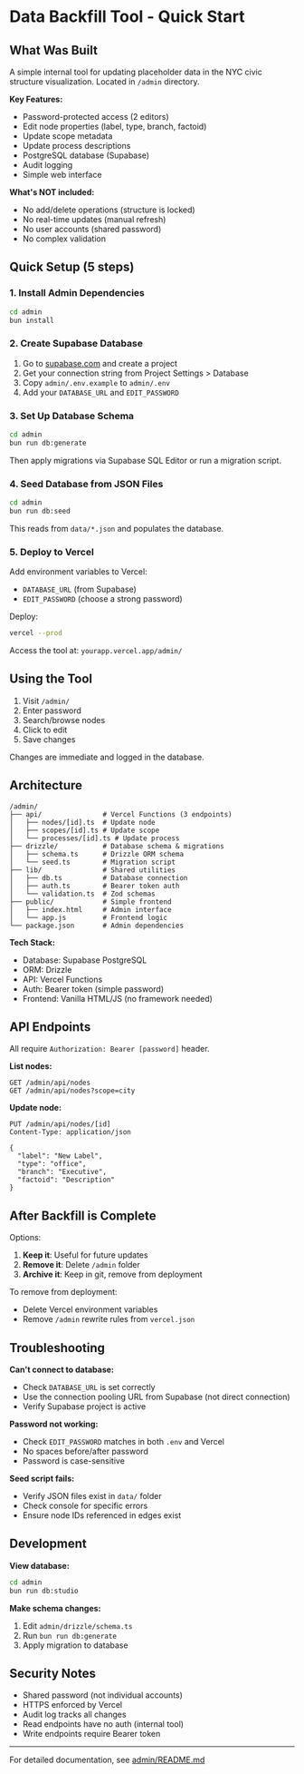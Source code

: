 # Data Backfill Tool - Quick Start

## What Was Built

A simple internal tool for updating placeholder data in the NYC civic structure visualization. Located in `/admin` directory.

**Key Features:**
- Password-protected access (2 editors)
- Edit node properties (label, type, branch, factoid)
- Update scope metadata
- Update process descriptions
- PostgreSQL database (Supabase)
- Audit logging
- Simple web interface

**What's NOT included:**
- No add/delete operations (structure is locked)
- No real-time updates (manual refresh)
- No user accounts (shared password)
- No complex validation

## Quick Setup (5 steps)

### 1. Install Admin Dependencies

```bash
cd admin
bun install
```

### 2. Create Supabase Database

1. Go to [supabase.com](https://supabase.com) and create a project
2. Get your connection string from Project Settings > Database
3. Copy `admin/.env.example` to `admin/.env`
4. Add your `DATABASE_URL` and `EDIT_PASSWORD`

### 3. Set Up Database Schema

```bash
cd admin
bun run db:generate
```

Then apply migrations via Supabase SQL Editor or run a migration script.

### 4. Seed Database from JSON Files

```bash
cd admin
bun run db:seed
```

This reads from `data/*.json` and populates the database.

### 5. Deploy to Vercel

Add environment variables to Vercel:
- `DATABASE_URL` (from Supabase)
- `EDIT_PASSWORD` (choose a strong password)

Deploy:
```bash
vercel --prod
```

Access the tool at: `yourapp.vercel.app/admin/`

## Using the Tool

1. Visit `/admin/`
2. Enter password
3. Search/browse nodes
4. Click to edit
5. Save changes

Changes are immediate and logged in the database.

## Architecture

```
/admin/
├── api/               # Vercel Functions (3 endpoints)
│   ├── nodes/[id].ts  # Update node
│   ├── scopes/[id].ts # Update scope
│   └── processes/[id].ts # Update process
├── drizzle/           # Database schema & migrations
│   ├── schema.ts      # Drizzle ORM schema
│   └── seed.ts        # Migration script
├── lib/               # Shared utilities
│   ├── db.ts          # Database connection
│   ├── auth.ts        # Bearer token auth
│   └── validation.ts  # Zod schemas
├── public/            # Simple frontend
│   ├── index.html     # Admin interface
│   └── app.js         # Frontend logic
└── package.json       # Admin dependencies
```

**Tech Stack:**
- Database: Supabase PostgreSQL
- ORM: Drizzle
- API: Vercel Functions
- Auth: Bearer token (simple password)
- Frontend: Vanilla HTML/JS (no framework needed)

## API Endpoints

All require `Authorization: Bearer [password]` header.

**List nodes:**
```
GET /admin/api/nodes
GET /admin/api/nodes?scope=city
```

**Update node:**
```
PUT /admin/api/nodes/[id]
Content-Type: application/json

{
  "label": "New Label",
  "type": "office",
  "branch": "Executive",
  "factoid": "Description"
}
```

## After Backfill is Complete

Options:
1. **Keep it**: Useful for future updates
2. **Remove it**: Delete `/admin` folder
3. **Archive it**: Keep in git, remove from deployment

To remove from deployment:
- Delete Vercel environment variables
- Remove `/admin` rewrite rules from `vercel.json`

## Troubleshooting

**Can't connect to database:**
- Check `DATABASE_URL` is set correctly
- Use the connection pooling URL from Supabase (not direct connection)
- Verify Supabase project is active

**Password not working:**
- Check `EDIT_PASSWORD` matches in both `.env` and Vercel
- No spaces before/after password
- Password is case-sensitive

**Seed script fails:**
- Verify JSON files exist in `data/` folder
- Check console for specific errors
- Ensure node IDs referenced in edges exist

## Development

**View database:**
```bash
cd admin
bun run db:studio
```

**Make schema changes:**
1. Edit `admin/drizzle/schema.ts`
2. Run `bun run db:generate`
3. Apply migration to database

## Security Notes

- Shared password (not individual accounts)
- HTTPS enforced by Vercel
- Audit log tracks all changes
- Read endpoints have no auth (internal tool)
- Write endpoints require Bearer token

---

For detailed documentation, see [admin/README.md](admin/README.md)
